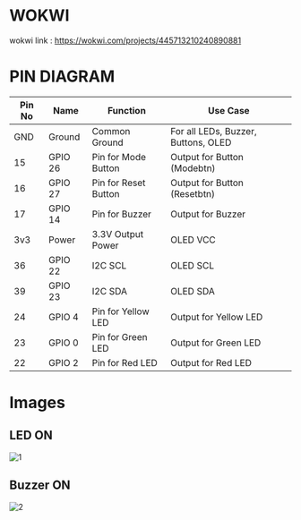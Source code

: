 # WOKWI
wokwi link : 
https://wokwi.com/projects/445713210240890881
# PIN DIAGRAM

| **Pin No** | **Name**    | **Function**                  | **Use Case**                                  |
|-------------|-------------|-------------------------------|------------------------------------------------|
| GND         | Ground      | Common Ground                 | For all LEDs, Buzzer, Buttons, OLED            |
| 15          | GPIO 26     | Pin for Mode Button           | Output for Button (Modebtn)                    |
| 16          | GPIO 27     | Pin for Reset Button          | Output for Button (Resetbtn)                   |
| 17          | GPIO 14     | Pin for Buzzer                | Output for Buzzer                              |
| 3v3         | Power       | 3.3V Output Power             | OLED VCC                                       |
| 36          | GPIO 22     | I2C SCL                       | OLED SCL                                       |
| 39          | GPIO 23     | I2C SDA                       | OLED SDA                                       |
| 24          | GPIO 4      | Pin for Yellow LED            | Output for Yellow LED                          |
| 23          | GPIO 0      | Pin for Green LED             | Output for Green LED                           |
| 22          | GPIO 2      | Pin for Red LED               | Output for Red LED                             |

# Images
## LED ON

![1](https://github.com/user-attachments/assets/f19c2b25-84f8-40fe-adff-909308630b35)

## Buzzer ON

![2](https://github.com/user-attachments/assets/aaa2c7a8-d70e-4740-af90-662c6117d375)
